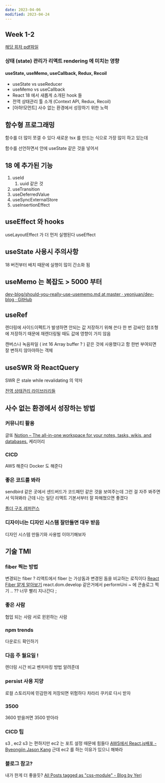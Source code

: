 ```yaml
---
date: 2023-04-06
modified: 2023-04-24
---
```


## Week 1-2

[해당 회차 pdf파일](file/상태관리가%20렌더러에%20미치는%20영향.pdf)

### 상태 (state) 관리가 리액트 rendering 에 미치는 영향

#### useState, useMemo, useCallback, Redux, Recoil

- useState vs useReducer
- useMemo vs useCallback
- React 18 에서 새롭게 소개된 hook 들
- 전역 상태관리 툴 소개 (Context API, Redux, Recoil)
- [아하!모먼트] 사수 없는 환경에서 성장하기 위한 노력

## 함수형 프로그래밍

함수를 더 많이 쪼갤 수 있다
새로운 tsx 를 만드는 식으로 가장 많이 하고 있는데

함수를 선언하면서 안에 useState 같은 것을 넣어서

## 18 에 추가된 기능

1. useId
	1. uuid 같은 것
2. useTransition
3. useDeferredValue
4. useSyncExternalStore
5. useInsertionEffect

## useEffect 와 hooks

useLayoutEffect 가 더 먼저 실행된다
useEffect

## useState 사용시 주의사항

18 버전부터 배치 때문에 실행이 많이 간소화 됨

## useMemo 는 복잡도 > 5000 부터

[dev-blog/should-you-really-use-usememo.md at master · yeonjuan/dev-blog · GitHub](https://github.com/yeonjuan/dev-blog/blob/master/JavaScript/should-you-really-use-usememo.md?utm_source=substack&utm_medium=email)

## useRef

렌더링에 사이드이펙트가 발생하면 안되는 값 저장하기 위해 쓴다
한 번 감싸인 참조형에 저장하기 때문에 재렌더링될 때도 값에 영향이 가지 않음

캔버스나 녹음파일 ( int 16 Array buffer ? ) 같은 것에 사용했다고 함
한번 부여되면 잘 변하지 않아야하는 객체

## useSWR 와 ReactQuery

SWR 은 stale while revalidating 의 약자


[전역 상태관리 라이브러리들](전역%20상태관리%20라이브러리들.md)

## 사수 없는 환경에서 성장하는 방법

### 커뮤니티 활용

글또
[Notion – The all-in-one workspace for your notes, tasks, wikis, and databases.](https://www.notion.so/zzsza/ac5b18a482fb4df497d4e8257ad4d516)
케리어리

### CICD

AWS 해준다
Docker 도 해준다

### 좋은 코드를 봐라

sendbird 같은 곳에서 샌드버드가 코드패턴 같은 것을 보여주는데 그런 걸 자주 봐주면서 익혀봐라
근데 나는 일단 리액트 기본서부터 잘 파해쳤으면 좋겠다

[폴더 구조 레퍼런스](../../../site/develop/폴더%20구조%20레퍼런스.md)

### 디자이너는 디자인 시스템 잘만들면 대우 받음

디자인 시스템 만들기와 사용법
이야기해보자

## 기술 TMI

### fiber 찍는 방법

변경되는 fiber ?
리액트에서 fiber 는 가상돔과 변경된 돔을 비교하는 로직이다
[React Fiber 얕게 알아보기](https://velog.io/@jangws/React-Fiber)
react.dom.develop 같은거에서
performUni ~ 에 콘솔로그 찍기 .. ?? 너무 빨리 지나간다 ;

### 좋은 사람

협업 되는 사람 서로 윈윈하는 사람

### npm trends

다운로드 확인하기

### 다음 주 월요일 !

렌더링 시간 비교 벤치마킹 방법 알려준데

### persist 사용 지양

로컬 스토리지에 민감한게 저장되면 위험하다
차라리 쿠키로 다시 받자

### 3500

3600 받을꺼면 3500 받아라

### CICD 팁

s3 , ec2
s3 는 편하지만 ec2 는 포트 설정 때문에 힘들다
[AWS에서 React.js배포 - Byeongjin Jason Kang](https://jasonkang14.github.io/aws/aws-amplify-with-react)
근데 ec2 를 하는 이유가 있으니 해봐라

### 블로그 참고?

내가 한게 더 좋을듯?
[All Posts tagged as "css-module" - Blog by Yeri](https://yeri-kim.github.io/tag/css-module)
